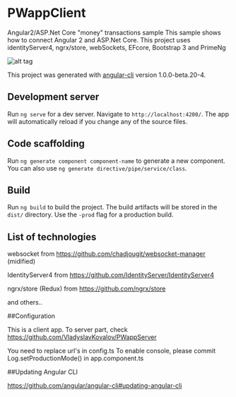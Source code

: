 # PWappClient

Angular2/ASP.Net Core "money" transactions sample
This sample shows how to connect Angular 2 and ASP.Net Core. This project uses identityServer4, ngrx/store, webSockets, EFcore, Bootstrap 3 and PrimeNg



![alt tag](http://g.recordit.co/HSbfThElMd.gif)

This project was generated with [angular-cli](https://github.com/angular/angular-cli) version 1.0.0-beta.20-4.

## Development server
Run `ng serve` for a dev server. Navigate to `http://localhost:4200/`. The app will automatically reload if you change any of the source files.

## Code scaffolding

Run `ng generate component component-name` to generate a new component. You can also use `ng generate directive/pipe/service/class`.

## Build

Run `ng build` to build the project. The build artifacts will be stored in the `dist/` directory. Use the `-prod` flag for a production build.

## List of technologies
websocket from https://github.com/chadjougit/websocket-manager (midified)

IdentityServer4 from https://github.com/IdentityServer/IdentityServer4

ngrx/store (Redux) from https://github.com/ngrx/store

and others..

##Configuration

This is a client app. To server part, check https://github.com/VladyslavKovalov/PWappServer

You need to replace url's in config.ts 
To enable console, please commit  Log.setProductionMode() in app.component.ts

##Updating Angular CLI

https://github.com/angular/angular-cli#updating-angular-cli

  

